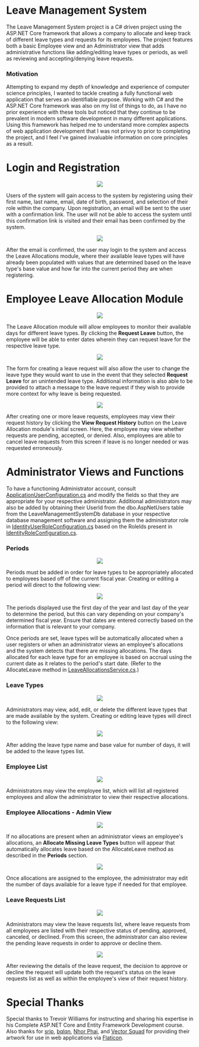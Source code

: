 # Leave Management System

The Leave Management System project is a C# driven project using the ASP.NET Core framework that allows a company to allocate and keep track of different leave types and requests for its employees.
The project features both a basic Employee view and an Administrator view that adds administrative functions like adding/editing leave types or periods, as well as reviewing and accepting/denying leave requests.

### Motivation

Attempting to expand my depth of knowledge and experience of computer science principles, I wanted to tackle creating a fully functional web application that serves an identifiable purpose.
Working with C# and the ASP.NET Core framework was also on my list of things to do, as I have no prior experience with these tools but noticed that they continue to be prevalent in modern software development in many different applications.
Using this framework has helped me to understand more complex aspects of web application development that I was not privvy to prior to completing the project, and I feel I've gained invaluable information on core principles as a result.

# Login and Registration
<p align=center>
  <img src=https://github.com/m-duteau/LeaveManagementSystem/blob/master/LeaveManagementSystem-Screenshots/login-register.png?raw=true>
</p>

Users of the system will gain access to the system by registering using their first name, last name, email, date of birth, password, and selection of their role within the company.
Upon registration, an email will be sent to the user with a confirmation link. The user will not be able to access the system until this confirmation link is visited and their email has been confirmed by the system.

<p align=center>
  <img src=https://github.com/m-duteau/LeaveManagementSystem/blob/master/LeaveManagementSystem-Screenshots/email-confirmation.png?raw=true>
</p>

After the email is confirmed, the user may login to the system and access the Leave Allocations module,
where their available leave types will have already been populated with values that are determined based on the leave type's base value and how far into the current period they are when registering.

# Employee Leave Allocation Module
<p align=center>
  <img src=https://github.com/m-duteau/LeaveManagementSystem/blob/master/LeaveManagementSystem-Screenshots/employee-view-allocations.png?raw=true>
</p>

The Leave Allocation module will allow employees to monitor their available days for different leave types.
By clicking the **Request Leave** button, the employee will be able to enter dates wherein they can request leave for the respective leave type.

<p align=center>
  <img src=https://github.com/m-duteau/LeaveManagementSystem/blob/master/LeaveManagementSystem-Screenshots/employee-view-create-leave-request.png?raw=true>
</p>

The form for creating a leave request will also allow the user to change the leave type they would want to use in the event that they selected **Request Leave** for an unintended leave type.
Additional information is also able to be provided to attach a message to the leave request if they wish to provide more context for why leave is being requested.

<p align=center>
  <img src=https://github.com/m-duteau/LeaveManagementSystem/blob/master/LeaveManagementSystem-Screenshots/employee-view-leave-request-history.png?raw=true>
</p>

After creating one or more leave requests, employees may view their request history by clicking the **View Request History** button on the Leave Allocation module's initial screen.
Here, the employee may view whether requests are pending, accepted, or denied. Also, employees are able to cancel leave requests from this screen if leave is no longer needed or was requested erroneously.

# Administrator Views and Functions

To have a functioning Administrator account, consult [ApplicationUserConfiguration.cs](https://github.com/m-duteau/LeaveManagementSystem/blob/master/LeaveManagementSystem.Data/Configurations/ApplicationUserConfiguration.cs) and modify the fields so that they are appropriate for your respective administrator. Additional administrators may also be added by obtaining their UserId from the dbo.AspNetUsers table from the LeaveManagementSystemDb database in your respective database management software and assigning them the administrator role in [IdentityUserRoleConfiguration.cs](https://github.com/m-duteau/LeaveManagementSystem/blob/master/LeaveManagementSystem.Data/Configurations/IdentityUserRoleConfiguration.cs) based on the RoleIds present in [IdentityRoleConfiguration.cs](https://github.com/m-duteau/LeaveManagementSystem/blob/master/LeaveManagementSystem.Data/Configurations/IdentityRoleConfiguration.cs).

### Periods
<p align=center>
  <img src=https://github.com/m-duteau/LeaveManagementSystem/blob/master/LeaveManagementSystem-Screenshots/admin-view-periods.png?raw=true>
</p>

Periods must be added in order for leave types to be appropriately allocated to employees based off of the current fiscal year. Creating or editing a period will direct to the following view:

<p align=center>
  <img src=https://github.com/m-duteau/LeaveManagementSystem/blob/master/LeaveManagementSystem-Screenshots/admin-view-create-period.png?raw=true>
</p>

The periods displayed use the first day of the year and last day of the year to determine the period, but this can vary depending on your company's determined fiscal year.
Ensure that dates are entered correctly based on the information that is relevant to your company.

Once periods are set, leave types will be automatically allocated when a user registers or when an administrator views an employee's allocations and the system detects that there are missing allocations.
The days allocated for each leave type for an employee is based on accrual using the current date as it relates to the period's start date.
(Refer to the AllocateLeave method in [LeaveAllocationsService.cs](https://github.com/m-duteau/LeaveManagementSystem/blob/master/LeaveManagementSystem.Application/Services/LeaveAllocations/LeaveAllocationsService.cs).)

### Leave Types
<p align=center>
  <img src=https://github.com/m-duteau/LeaveManagementSystem/blob/master/LeaveManagementSystem-Screenshots/admin-view-leave-types.png?raw=true>
</p>

Administrators may view, add, edit, or delete the different leave types that are made available by the system. Creating or editing leave types will direct to the following view:

<p align=center>
  <img src=https://github.com/m-duteau/LeaveManagementSystem/blob/master/LeaveManagementSystem-Screenshots/admin-view-create-leave-type.png?raw=true>
</p>

After adding the leave type name and base value for number of days, it will be added to the leave types list. 

### Employee List
<p align=center>
  <img src=https://github.com/m-duteau/LeaveManagementSystem/blob/master/LeaveManagementSystem-Screenshots/admin-view-employee-list.png?raw=true>
</p>

Administrators may view the employee list, which will list all registered employees and allow the administrator to view their respective allocations.

### Employee Allocations - Admin View
<p align=center>
  <img src=https://github.com/m-duteau/LeaveManagementSystem/blob/master/LeaveManagementSystem-Screenshots/admin-view-employee-allocations-not-allocated.png.png?raw=true>
</p>

If no allocations are present when an administrator views an employee's allocations, an **Allocate Missing Leave Types** button will appear that automatically allocates leave based on the AllocateLeave method as described in the **Periods** section.

<p align=center>
  <img src=https://github.com/m-duteau/LeaveManagementSystem/blob/master/LeaveManagementSystem-Screenshots/admin-view-employee-allocations-allocated.png?raw=true>
</p>

Once allocations are assigned to the employee, the administrator may edit the number of days available for a leave type if needed for that employee.

### Leave Requests List
<p align=center>
  <img src=https://github.com/m-duteau/LeaveManagementSystem/blob/master/LeaveManagementSystem-Screenshots/admin-view-leave-requests-list.png?raw=true>
</p>

Administrators may view the leave requests list, where leave requests from all employees are listed with their respective status of pending, approved, canceled, or declined.
From this screen, the administrator can also review the pending leave requests in order to approve or decline them.

<p align=center>
  <img src=https://github.com/m-duteau/LeaveManagementSystem/blob/master/LeaveManagementSystem-Screenshots/admin-view-review-leave-request.png?raw=true>
</p>

After reviewing the details of the leave request, the decision to approve or decline the request will update both the request's status on the leave requests list as well as within the employee's view of their request history.

# Special Thanks
Special thanks to Trevoir Williams for instructing and sharing his expertise in his Complete ASP.NET Core and Entity Framework Development course.
Also thanks for [srip](https://www.flaticon.com/authors/srip), [bqlqn](https://www.flaticon.com/authors/bqlqn), [Nhor Phai](https://www.flaticon.com/authors/nhor-phai), and [Vector Squad](https://www.flaticon.com/authors/vector-squad) for providing their artwork for use in web applications via [Flaticon](https://www.flaticon.com/).
